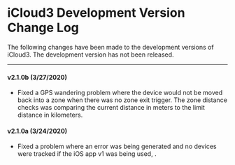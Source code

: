 # iCloud3 Development Version Change Log

The following changes have been made to the development versions of iCloud3. The development version has not been released.

------

#### v2.1.0b (3/27/2020)

- Fixed a GPS wandering problem where the device would not be moved back into a zone when there was no zone exit trigger. The zone distance checks was comparing the current distance in meters to the limit distance in kilometers.

#### v2.1.0a (3/24/2020)

- Fixed a problem where an error was being generated and no devices were tracked if the iOS app v1 was being used, .

